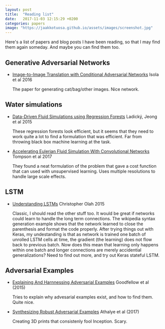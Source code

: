 ```yaml
---
layout: post
title:  "Reading list"
date:   2017-11-03 12:15:29 +0200
categories: papers
image: "https://jaakkotuosa.github.io/assets/images/screenshot.jpg"
---
```


Here's a list of papers and blog posts I have been reading, so that I may find them again someday. And maybe you can find them too.

## Generative Adversarial Networks
* [Image-to-Image Translation with Conditional Adversarial Networks](https://arxiv.org/pdf/1611.07004v1.pdf)
Isola et al 2016

   The paper for generating cat/bag/other images. Nice network.

## Water simulations
* [Data-Driven Fluid Simulations using Regression Forests](https://www.inf.ethz.ch/personal/ladickyl/fluid_sigasia15.pdf)
Ladický, Jeong et al 2015

   These regression forests look efficient, but it seems that they need to work quite a lot to find a formulation that was efficient. Far from throwing black box machine learning at the task.

* [Accelerating Eulerian Fluid Simulation With Convolutional Networks](https://arxiv.org/abs/1607.03597) Tompson et al 2017

   They found a neat formulation of the problem that gave a cost function that can used with unsupervised learning. Uses multiple resolutions to handle large scale effects.

## LSTM
* [Understanding LSTMs](http://colah.github.io/posts/2015-08-Understanding-LSTMs/) Christopher Olah 2015

   Classic, I should read the other stuff too.
   It would be great if networks could learn to handle 
   the long term connections. The wikipedia syntax generation example
   shows that the network learned to close the parenthesis and format the code properly. 
   After trying things out with Keras, my undestanding
   is that as network is trained one batch of unrolled LSTM cells at time,
   the gradient (the learning) does not flow back to previous batch.
   Now does this mean that learning only happens within one batch and 
   longer connections are merely accidential generalizations? Need to find out more,
   and try out Keras stateful LSTM.
   

## Adversarial Examples 
* [Explaining And Harnnessing Adversarial Examples](https://arxiv.org/pdf/1412.6572.pdf) 
Goodfellow et al (2015)

   Tries to explain why advesarial examples exist, and how to find them. Quite nice.

* [Synthesizing Robust Adversarial Examples](https://arxiv.org/abs/1707.07397)
Athalye et al (2017) 

   Creating 3D prints that consistenly fool Inception. Scary.


